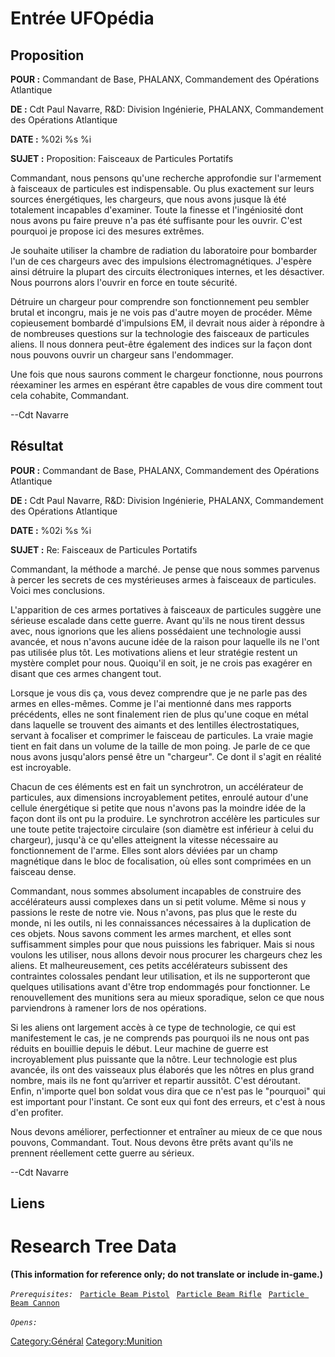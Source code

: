 # Entrée UFOpédia

## Proposition

**POUR :** Commandant de Base, PHALANX, Commandement des Opérations
Atlantique

**DE :** Cdt Paul Navarre, R&D: Division Ingénierie, PHALANX,
Commandement des Opérations Atlantique

**DATE :** %02i %s %i

**SUJET :** Proposition: Faisceaux de Particules Portatifs

Commandant, nous pensons qu'une recherche approfondie sur l'armement à
faisceaux de particules est indispensable. Ou plus exactement sur leurs
sources énergétiques, les chargeurs, que nous avons jusque là été
totalement incapables d'examiner. Toute la finesse et l'ingéniosité dont
nous avons pu faire preuve n'a pas été suffisante pour les ouvrir. C'est
pourquoi je propose ici des mesures extrêmes.

Je souhaite utiliser la chambre de radiation du laboratoire pour
bombarder l'un de ces chargeurs avec des impulsions électromagnétiques.
J'espère ainsi détruire la plupart des circuits électroniques internes,
et les désactiver. Nous pourrons alors l'ouvrir en force en toute
sécurité.

Détruire un chargeur pour comprendre son fonctionnement peu sembler
brutal et incongru, mais je ne vois pas d'autre moyen de procéder. Même
copieusement bombardé d'impulsions EM, il devrait nous aider à répondre
à de nombreuses questions sur la technologie des faisceaux de particules
aliens. Il nous donnera peut-être également des indices sur la façon
dont nous pouvons ouvrir un chargeur sans l'endommager.

Une fois que nous saurons comment le chargeur fonctionne, nous pourrons
réexaminer les armes en espérant être capables de vous dire comment tout
cela cohabite, Commandant.

--Cdt Navarre

## Résultat

**POUR :** Commandant de Base, PHALANX, Commandement des Opérations
Atlantique

**DE :** Cdt Paul Navarre, R&D: Division Ingénierie, PHALANX,
Commandement des Opérations Atlantique

**DATE :** %02i %s %i

**SUJET :** Re: Faisceaux de Particules Portatifs

Commandant, la méthode a marché. Je pense que nous sommes parvenus à
percer les secrets de ces mystérieuses armes à faisceaux de particules.
Voici mes conclusions.

L'apparition de ces armes portatives à faisceaux de particules suggère
une sérieuse escalade dans cette guerre. Avant qu'ils ne nous tirent
dessus avec, nous ignorions que les aliens possédaient une technologie
aussi avancée, et nous n'avons aucune idée de la raison pour laquelle
ils ne l'ont pas utilisée plus tôt. Les motivations aliens et leur
stratégie restent un mystère complet pour nous. Quoiqu'il en soit, je ne
crois pas exagérer en disant que ces armes changent tout.

Lorsque je vous dis ça, vous devez comprendre que je ne parle pas des
armes en elles-mêmes. Comme je l'ai mentionné dans mes rapports
précédents, elles ne sont finalement rien de plus qu'une coque en métal
dans laquelle se trouvent des aimants et des lentilles électrostatiques,
servant à focaliser et comprimer le faisceau de particules. La vraie
magie tient en fait dans un volume de la taille de mon poing. Je parle
de ce que nous avons jusqu'alors pensé être un "chargeur". Ce dont il
s'agit en réalité est incroyable.

Chacun de ces éléments est en fait un synchrotron, un accélérateur de
particules, aux dimensions incroyablement petites, enroulé autour d'une
cellule énergétique si petite que nous n'avons pas la moindre idée de la
façon dont ils ont pu la produire. Le synchrotron accélère les
particules sur une toute petite trajectoire circulaire (son diamètre est
inférieur à celui du chargeur), jusqu'à ce qu'elles atteignent la
vitesse nécessaire au fonctionnement de l'arme. Elles sont alors déviées
par un champ magnétique dans le bloc de focalisation, où elles sont
comprimées en un faisceau dense.

Commandant, nous sommes absolument incapables de construire des
accélérateurs aussi complexes dans un si petit volume. Même si nous y
passions le reste de notre vie. Nous n'avons, pas plus que le reste du
monde, ni les outils, ni les connaissances nécessaires à la duplication
de ces objets. Nous savons comment les armes marchent, et elles sont
suffisamment simples pour que nous puissions les fabriquer. Mais si nous
voulons les utiliser, nous allons devoir nous procurer les chargeurs
chez les aliens. Et malheureusement, ces petits accélérateurs subissent
des contraintes colossales pendant leur utilisation, et ils ne
supporteront que quelques utilisations avant d'être trop endommagés pour
fonctionner. Le renouvellement des munitions sera au mieux sporadique,
selon ce que nous parviendrons à ramener lors de nos opérations.

Si les aliens ont largement accès à ce type de technologie, ce qui est
manifestement le cas, je ne comprends pas pourquoi ils ne nous ont pas
réduits en bouillie depuis le début. Leur machine de guerre est
incroyablement plus puissante que la nôtre. Leur technologie est plus
avancée, ils ont des vaisseaux plus élaborés que les nôtres en plus
grand nombre, mais ils ne font qu’arriver et repartir aussitôt. C'est
déroutant. Enfin, n'importe quel bon soldat vous dira que ce n'est pas
le "pourquoi" qui est important pour l'instant. Ce sont eux qui font des
erreurs, et c'est à nous d'en profiter.

Nous devons améliorer, perfectionner et entraîner au mieux de ce que
nous pouvons, Commandant. Tout. Nous devons être prêts avant qu'ils ne
prennent réellement cette guerre au sérieux.

--Cdt Navarre

## Liens

# Research Tree Data

**(This information for reference only; do not translate or include
in-game.)**

*`Prerequisites:`*
` `[`Particle Beam Pistol`](Equipment/Secondary_Weapons/Particle_Beam_Pistol "wikilink")
` `[`Particle Beam Rifle`](Equipment/Primary_Weapons/Particle_Beam_Rifle "wikilink")
` `[`Particle Beam Cannon`](Equipment/Primary_Weapons/Particle_Beam_Cannon "wikilink")

*`Opens:`*
` `

[Category:Général](Category:Général "wikilink")
[Category:Munition](Category:Munition "wikilink")